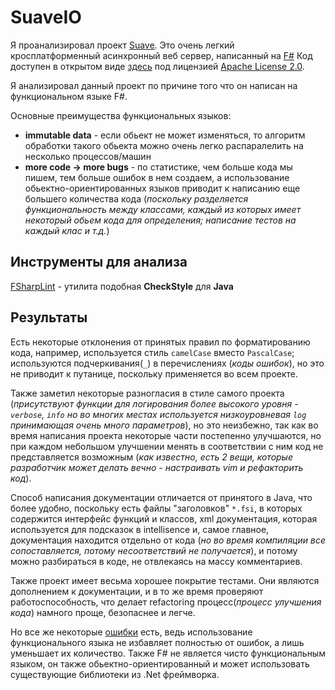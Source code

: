 # SuaveIO

Я проанализировал проект [Suave](https://suave.io/). Это очень легкий
кросплатформенный асинхронный веб сервер, написанный на [F#](http://fsharp.org/)
Код доступен в открытом виде [здесь](https://github.com/SuaveIO/suave) под лицензией
[Apache License 2.0](http://www.apache.org/licenses/LICENSE-2.0).

Я анализировал данный проект по причине того что он написан на функциональном языке F#.

Основные преимущества функциональных языков:

 * **immutable data** - если обьект не может изменяться, то алгоритм обработки такого обьекта можно
 очень легко распаралелить на несколько процессов/машин
 * **more code -> more bugs** - по статистике, чем больше кода мы пишем, тем больше ошибок в
 нем создаем, а использование обьектно-ориентированных языков приводит к написанию еще
 большего количества кода (_поскольку разделяется функциональность между классами, каждый из которых имеет
 некоторый обьем кода для определения; написание тестов на каждый клас и т.д._)

## Инструменты для анализа

[FSharpLint](http://fsprojects.github.io/FSharpLint/) - утилита подобная **CheckStyle** для **Java**

## Результаты

Есть некоторые отклонения от принятых правил по форматированию кода, например, используется стиль `camelCase`
вместо `PascalCase`; используются подчеркивания(`_`) в перечислениях (_коды ошибок_), но это не приводит
к путанице, поскольку применяется во всем проекте.

Также заметил некоторые разногласия в стиле самого проекта (_присутствуют функции для логирования более высокого
уровня - `verbose`, `info` но во многих местах используется низкоуровневая `log` принимающая очень много параметров_),
но это неизбежно, так как во время написания проекта некоторые части постепенно улучшаются, но при
каждом небольшом улучшении менять в соответствии с ним код не представляется возможным (_как известно, есть 2 вещи,
которые разработчик может делать вечно - настраивать vim и рефакторить код_).

Способ написания документации отличается от принятого в Java, что более удобно, поскольку есть
файлы "заголовков" `*.fsi`, в которых содержится интерфейс функций и классов, xml документация,
которая используется для подсказок в intellisence и, самое главное, документация находится
отдельно от кода (_но во время компиляции все сопоставляется, потому несоответствий не получается_),
и потому можно разбираться в коде, не отвлекаясь на массу комментариев.

Также проект имеет весьма хорошее покрытие тестами. Они являются дополнением к документации,
и в то же время проверяют работоспособность, что делает refactoring процесс(_процесс улучшения кода_) намного
проще, безопаснее и легче.

Но все же некоторые [ошибки](https://github.com/SuaveIO/suave/issues) есть, ведь использование
функционального языка не избавляет полностью от ошибок, а лишь уменьшает их количество. Также
F# не является чисто функциональным языком, он также обьектно-ориентированный и может использовать
существующие библиотеки из .Net фреймворка.